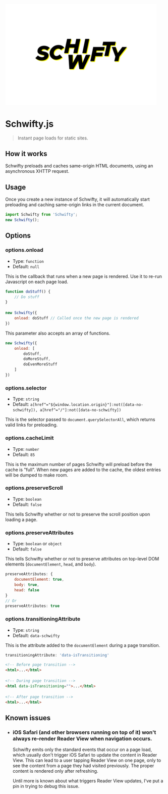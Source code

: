 <img width="480" alt="The Schwifty.js Logo" src="/logo.png" />

# Schwifty.js
> Instant page loads for static sites.

## How it works
Schwifty preloads and caches same-origin HTML documents, using an asynchronous XHTTP request.


## Usage
Once you create a new instance of Schwifty, it will automatically start preloading and caching same-origin links in the current document.

```javascript
import Schwifty from 'Schwifty';
new Schwifty();
```


## Options

### options.onload
- Type: `function`
- Default: `null`

This is the callback that runs when a new page is rendered. Use it to re-run Javascript on each page load.

```javascript
function doStuff() {
	// Do stuff
}

new Schwifty({
	onload: doStuff // Called once the new page is rendered
})
```

This parameter also accepts an array of functions.

```javascript
new Schwifty({
	onload: [
		doStuff,
		doMoreStuff,
		doEvenMoreStuff
	]
})
```


### options.selector
- Type: `string`
- Default: `a[href^="${window.location.origin}"]:not([data-no-schwifty]), a[href^="/"]:not([data-no-schwifty])`

This is the selector passed to `document.querySelectorAll`, which returns valid links for preloading.


### options.cacheLimit
- Type: `number`
- Default: `85`

This is the maximum number of pages Schwifty will preload before the cache is "full". When new pages are added to the cache, the oldest entries will be dumped to make room.


### options.preserveScroll
- Type: `boolean`
- Default: `false`

This tells Schwifty whether or not to preserve the scroll position upon loading a page.


### options.preserveAttributes
- Type: `boolean` or `object`
- Default: `false`

This tells Schwifty whether or not to preserve attributes on top-level DOM elements (`documentElement`, `head`, and `body`).

```javascript
preserveAttributes: {
	documentElement: true,
	body: true,
	head: false
}
// Or
preserveAttributes: true
```


### options.transitioningAttribute
- Type: `string`
- Default: `data-schwifty`

This is the attribute added to the `documentElement` during a page transition.

```javascript
transitioningAttribute: 'data-isTransitioning'
```
```html
<!-- Before page transition -->
<html>...</html>

<!-- During page transition -->
<html data-isTransitioning="">...</html>

<!-- After page transition -->
<html>...</html>
```

## Known issues
- ### iOS Safari (and other browsers running on top of it) won't always re-render Reader View when navigation occurs.
  Schwifty emits only the standard events that occur on a page load, which usually don't trigger iOS Safari to update the content in Reader View. This can lead to a user tapping Reader View on one page, only to see the content from a page they had visited previously. The proper content is rendered only after refreshing.

	Until more is known about what triggers Reader View updates, I've put a pin in trying to debug this issue.
